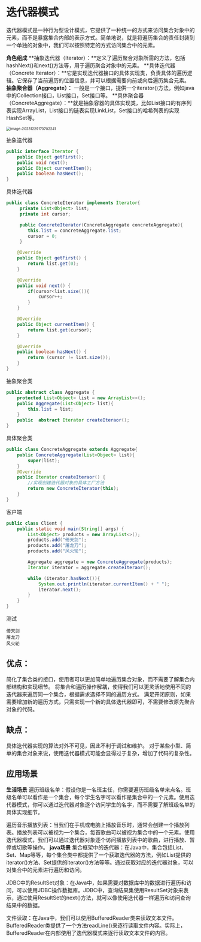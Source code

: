 # 迭代器模式

迭代器模式是一种行为型设计模式，它提供了一种统一的方式来访问集合对象中的元素，而不是暴露集合内部的表示方式。简单地说，就是将遍历集合的责任封装到一个单独的对象中，我们可以按照特定的方式访问集合中的元素。

**角色组成**
**抽象迭代器（Iterator）：**定义了遍历聚合对象所需的方法，包括hashNext()和next()方法等，用于遍历聚合对象中的元素。
**具体迭代器（Concrete Iterator）：**它是实现迭代器接口的具体实现类，负责具体的遍历逻辑。它保存了当前遍历的位置信息，并可以根据需要向前或向后遍历集合元素。
**抽象聚合器（Aggregate）：** 一般是一个接口，提供一个iterator()方法，例如java中的Collection接口，List接口，Set接口等。
**具体聚合器（ConcreteAggregate）：**就是抽象容器的具体实现类，比如List接口的有序列表实现ArrayList，List接口的链表实现LinkList，Set接口的哈希列表的实现HashSet等。





<img src="https://palepics.oss-cn-guangzhou.aliyuncs.com/img/image-20231229170702241.png" alt="image-20231229170702241" style="zoom:67%;" />





抽象迭代器

```java
public interface Iterator {
    public Object getFirst();
    public void next();
    public Object currentItem();
    public boolean hasNext();
}

```

具体迭代器

```java
public class ConcreteIterator implements Iterator{
     private List<Object> list;
     private int cursor;

     public ConcreteIterator(ConcreteAggregate concreteAggregate){
        this.list = concreteAggregate.list;
        cursor = 0;
     }

    @Override
    public Object getFirst() {
        return list.get(0);
    }

    @Override
    public void next() {
        if(cursor<list.size()){
            cursor++;
        }
    }

    @Override
    public Object currentItem() {
        return list.get(cursor);
    }

    @Override
    public boolean hasNext() {
        return (cursor != list.size());
    }
}
```

抽象聚合类

```java
public abstract class Aggregate {
    protected List<Object> list = new ArrayList<>();
    public Aggregate(List<Object> list){
        this.list = list;
    }
    public  abstract Iterator createIteraor();
}
```

具体聚合类

```java
public class ConcreteAggregate extends Aggregate{
    public ConcreteAggregate(List<Object> list){
        super(list);
    }
    @Override
    public Iterator createIteraor() {
        //实现创建迭代器对象的具体工厂方法
        return new ConcreteIterator(this);
    }
}
```

客户端

```java
public class Client {
    public static void main(String[] args) {
        List<Object> products = new ArrayList<>();
        products.add("倚天剑");
        products.add("屠龙刀");
        products.add("风火轮");

        Aggregate aggregate = new ConcreteAggregate(products);
        Iterator iterator = aggregate.createIteraor();

        while (iterator.hasNext()){
            System.out.println(iterator.currentItem() + " ");
            iterator.next();
        }
    }
}

```

测试

```
倚天剑 
屠龙刀 
风火轮 
```





## 优点：

简化了集合类的接口，使用者可以更加简单地遍历集合对象，而不需要了解集合内部结构和实现细节。
将集合和遍历操作解耦，使得我们可以更灵活地使用不同的迭代器来遍历同一个集合，根据需求选择不同的遍历方式。
满足开闭原则，如果需要增加新的遍历方式，只需实现一个新的具体迭代器即可，不需要修改原先聚合对象的代码。

## 缺点：

具体迭代器实现的算法对外不可见，因此不利于调试和维护。
对于某些小型、简单的集合对象来说，使用迭代器模式可能会显得过于复杂，增加了代码的复杂性。

## 应用场景

**生活场景**
遍历班级名单：假设你是一名班主任，你需要遍历班级名单来点名。班级名单可以看作是一个集合，每个学生名字可以看作是集合中的一个元素。使用迭代器模式，你可以通过迭代器对象逐个访问学生的名字，而不需要了解班级名单的具体实现细节。

遍历音乐播放列表：当我们在手机或电脑上播放音乐时，通常会创建一个播放列表。播放列表可以被视为一个集合，每首歌曲可以被视为集合中的一个元素。使用迭代器模式，我们可以通过迭代器对象逐个访问播放列表中的歌曲，进行播放、暂停或切歌等操作。
**java场景**
集合框架中的迭代器：在Java中，集合包括List、Set、Map等等，每个集合类中都提供了一个获取迭代器的方法，例如List提供的iterator()方法、Set提供的iterator()方法等等。通过获取对应的迭代器对象，可以对集合中的元素进行遍历和访问。

JDBC中的ResultSet对象：在Java中，如果需要对数据库中的数据进行遍历和访问，可以使用JDBC操作数据库。JDBC中，查询结果集使用ResultSet对象来表示，通过使用ResultSet的next()方法，就可以像使用迭代器一样遍历和访问查询结果中的数据。

文件读取：在Java中，我们可以使用BufferedReader类来读取文本文件。BufferedReader类提供了一个方法readLine()来逐行读取文件内容。实际上，BufferedReader在内部使用了迭代器模式来逐行读取文本文件的内容。



